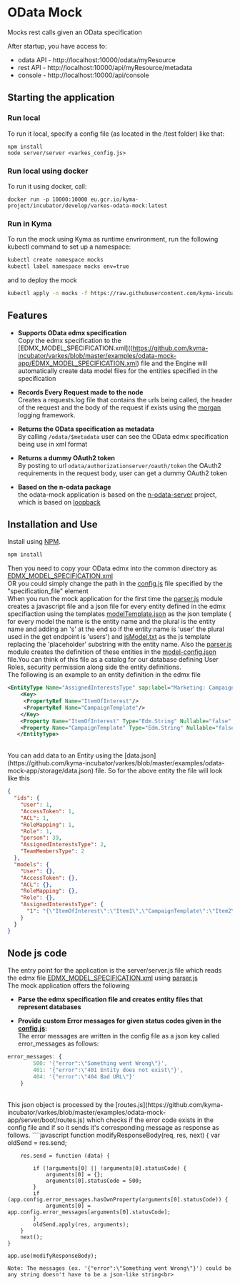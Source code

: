 # OData Mock

Mocks rest calls given an OData specification 

After startup, you have access to:
- odata API - http://localhost:10000/odata/myResource
- rest API - http://localhost:10000/api/myResource/metadata
- console - http://localhost:10000/api/console

## Starting the application

### Run local

To run it local, specify a config file (as located in the /test folder) like that:
```
npm install
node server/server <varkes_config.js>
```

### Run local using docker

To run it using docker, call:
```
docker run -p 10000:10000 eu.gcr.io/kyma-project/incubator/develop/varkes-odata-mock:latest
```

### Run in Kyma

To run the mock using Kyma as runtime envrironment, run the following kubectl command to set up a namespace:

```bash
kubectl create namespace mocks
kubectl label namespace mocks env=true
```

and to deploy the mock
```bash
kubectl apply -n mocks -f https://raw.githubusercontent.com/kyma-incubator/varkes/master/odata-mock/deployment/deployment.yaml
```

## Features

- **Supports OData edmx specification** <br>
Copy the edmx specification to the [EDMX_MODEL_SPECIFICATION.xml]((https://github.com/kyma-incubator/varkes/blob/master/examples/odata-mock-app/EDMX_MODEL_SPECIFICATION.xml) file and the Engine will automatically create data model files for the entities specified in the specification

- **Records Every Request made to the node** <br>
Creates a requests.log file that contains the urls being called, the header of the request and the body of the request if exists using the [morgan](https://www.npmjs.com/package/morgan) logging framework.

- **Returns the OData specification as metadata** <br>
By calling `/odata/$metadata` user can see the OData edmx specification being use in xml format

- **Returns a dummy OAuth2 token** <br>
By posting to url `odata/authorizationserver/oauth/token` the OAuth2 requirements in the request body, user can get a dummy OAuth2 token

- **Based on the n-odata package** <br>
the odata-mock application is based on the [n-odata-server](https://github.com/htammen/n-odata-server) project, which is based on [loopback](https://loopback.io/) 

## Installation and Use

Install using [NPM](https://docs.npmjs.com/getting-started/what-is-npm).

````bash
npm install
````
Then you need to copy your OData edmx into the common directory as [EDMX_MODEL_SPECIFICATION.xml](https://github.com/kyma-incubator/varkes/blob/master/examples/odata-mock-app/EDMX_MODEL_SPECIFICATION.xml)<br>
OR you could simply change the path in the [config.js](https://github.com/kyma-incubator/varkes/blob/master/examples/odata-mock-app/config.js) file specified by the "specification_file" element
<br>
When you run the mock application for the first time the [parser.js](https://github.com/kyma-incubator/varkes/blob/master/examples/odata-mock-app/common/utility/parser.js) module creates a javascript file and a json file for every entity defined in the edmx specifiaction using the templates [modelTemplate.json](https://github.com/kyma-incubator/varkes/blob/master/examples/odata-mock-app/common/models/modelTemplate.json) as the json template ( for every model the name is the entity name and the plural is the entity name and adding an 's' at the end so if the entity name is 'user' the plural used in the get endpoint is 'users') and [jsModel.txt](https://github.com/kyma-incubator/varkes/blob/master/examples/odata-mock-app/common/models/jsModel.txt) as the js template replacing the 'placeholder' substring with the entity name.
Also the  [parser.js](https://github.com/kyma-incubator/varkes/blob/master/examples/odata-mock-app/common/utility/parser.js) module creates the definition of these entities in the [model-config.json](https://github.com/kyma-incubator/varkes/blob/master/examples/odata-mock-app/server/model-config.json) file.You can think of this file as a catalog for our database defining User Roles, security permission along side the entity definitions.
<br>
The following is an example to an entity definition in the edmx file

````xml
<EntityType Name="AssignedInterestsType" sap:label="Marketing: Campaign Template-Interest" sap:content-version="1">
    <Key>
     <PropertyRef Name="ItemOfInterest"/>
     <PropertyRef Name="CampaignTemplate"/>
    </Key>
    <Property Name="ItemOfInterest" Type="Edm.String" Nullable="false" MaxLength="40" sap:display-format="UpperCase" sap:label="Item of Interest"/>
    <Property Name="CampaignTemplate" Type="Edm.String" Nullable="false" MaxLength="10" sap:display-format="UpperCase" sap:label="Campaign ID"/>
   </EntityType>
````
<br>
You can add data to an Entity using the [data.json](https://github.com/kyma-incubator/varkes/blob/master/examples/odata-mock-app/storage/data.json) file. So for the above entity the file will look like this

````json
{
  "ids": {
    "User": 1,
    "AccessToken": 1,
    "ACL": 1,
    "RoleMapping": 1,
    "Role": 1,
    "person": 39,
    "AssignedInterestsType": 2,
    "TeamMembersType": 2
  },
  "models": {
    "User": {},
    "AccessToken": {},
    "ACL": {},
    "RoleMapping": {},
    "Role": {},
    "AssignedInterestsType": {
      "1": "{\"ItemOfInterest\":\"Item1\",\"CampaignTemplate\":\"Item2\",\"id\":1}"
    }
  }
}
````


Node js code
--------------------------

The entry point for the application is the server/server.js file which reads the edmx file [EDMX_MODEL_SPECIFICATION.xml](https://github.com/kyma-incubator/varkes/blob/master/examples/odata-mock-app/EDMX_MODEL_SPECIFICATION.xml) using [parser.js](https://github.com/kyma-incubator/varkes/blob/master/examples/odata-mock-app/common/utility/parser.js)
<br>
The mock application offers the following
- **Parse the edmx specification file and creates entity files that represent databases** <br>

- **Provide custom Error messages for given status codes given in the [config.js](https://github.com/kyma-incubator/varkes/blob/master/examples/odata-mock-app/config.js):** <br>
The error messages are written in the config file as a json key called error_messages as follows:<br>

````javascript
error_messages: {
        500: '{"error":\"Something went Wrong\"}',
        401: '{"error":\"401 Entity does not exist\"}',
        404: '{"error":\"404 Bad URL\"}'
    }
````
<br>
This json object is processed by the [routes.js](https://github.com/kyma-incubator/varkes/blob/master/examples/odata-mock-app/server/boot/routes.js) which checks if the error code exists in the config file and if so it sends it's corresponding message as response as follows.
````javascript
 function modifyResponseBody(req, res, next) {
        var oldSend = res.send;

        res.send = function (data) {

            if (!arguments[0] || !arguments[0].statusCode) {
                arguments[0] = {};
                arguments[0].statusCode = 500;
            }
            if (app.config.error_messages.hasOwnProperty(arguments[0].statusCode)) {
                arguments[0] = app.config.error_messages[arguments[0].statusCode];
            }
            oldSend.apply(res, arguments);
        }
        next();
    }

    app.use(modifyResponseBody);
````
Note: The messages (ex. '{"error":\"Something went Wrong\"}') could be any string doesn't have to be a json-like string<br>


